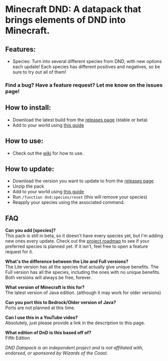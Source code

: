 # Minecraft DND: A datapack that brings elements of DND into Minecraft.

## Features:
- Species: Turn into several different species from DND, with new options each update! Each species has different positives and negatives, so be sure to try out all of them!

### Find a bug? Have a feature request? Let me know on the issues page!

## How to install:
- Download the latest build from the [releases page](https://github.com/Kraggle09/dnd-datapack/releases) (stable or beta)
- Add to your world using [this guide](https://minecraft.wiki/w/Tutorial:Installing_a_data_pack)

## How to use:
- Check out the [wiki](https://github.com/Kraggle09/dnd-datapack/wiki) for how to use.

## How to update:
- Download the version you want to update to from the [releases page](https://github.com/Kraggle09/dnd-datapack/releases)
- Unzip the pack
- Add to your world using [this guide](https://minecraft.wiki/w/Tutorial:Installing_a_data_pack)
- Run `/function dnd:species/reset` (this will remove your species)
- Reapply your species using the associated command.

## FAQ
**Can you add [species]?**  
This pack is still in beta, so it doesn't have every species yet, but I'm adding new ones every update. Check out the [project roadmap](https://github.com/users/Kraggle09/projects/2) to see if your preferred species is planned yet. If it isn't, feel free to open a feature request for it.

**What's the difference between the Lite and Full versions?**  
The Lite version has all the species that actually give unique benefits. The Full version has all the species, including the ones with no unique benefits. Both versions will always be free, forever.

**What version of Minecraft is this for?**  
The latest version of Java edition. (although it may work for older versions)

**Can you port this to Bedrock/Older version of Java?**  
Ports are not planned at this time.

**Can I use this in a YouTube video?**  
Absolutely, just please provide a link in the description to this page.  

**What edition of DnD is this based off of?**  
Fifth Edition  

*DND Datapack is an independent project and is not affiliated with, endorsed, or sponsored by Wizards of the Coast.*
